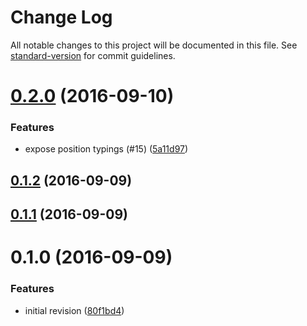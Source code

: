 # Change Log

All notable changes to this project will be documented in this file. See [standard-version](https://github.com/conventional-changelog/standard-version) for commit guidelines.

<a name="0.2.0"></a>
# [0.2.0](https://github.com/knisterpeter/jsonast/compare/v0.1.2...v0.2.0) (2016-09-10)


### Features

* expose position typings (#15) ([5a11d97](https://github.com/knisterpeter/jsonast/commit/5a11d97))



<a name="0.1.2"></a>
## [0.1.2](https://github.com/knisterpeter/jsonast/compare/v0.1.1...v0.1.2) (2016-09-09)



<a name="0.1.1"></a>
## [0.1.1](https://github.com/knisterpeter/jsonast/compare/v0.1.0...v0.1.1) (2016-09-09)



<a name="0.1.0"></a>
# 0.1.0 (2016-09-09)


### Features

* initial revision ([80f1bd4](https://github.com/knisterpeter/jsonast/commit/80f1bd4))

